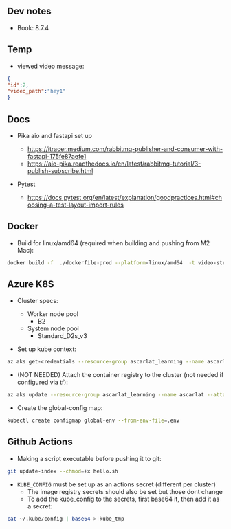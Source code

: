 Dev notes
---------
* Book: 8.7.4

Temp
----
* viewed video message:

```json
{
"id":2,
"video_path":"hey1"
}
```

Docs
----
* Pika aio and fastapi set up
  - https://itracer.medium.com/rabbitmq-publisher-and-consumer-with-fastapi-175fe87aefe1
  - https://aio-pika.readthedocs.io/en/latest/rabbitmq-tutorial/3-publish-subscribe.html

* Pytest
  - https://docs.pytest.org/en/latest/explanation/goodpractices.html#choosing-a-test-layout-import-rules

Docker
------
* Build for linux/amd64 (required when building and pushing from M2 Mac):
```bash
docker build -f  ./dockerfile-prod --platform=linux/amd64  -t video-streaming:2 .
```

Azure K8S
---------
* Cluster specs:
  - Worker node pool
    * B2
  - System node pool
    * Standard_D2s_v3

* Set up kube context:
```bash
az aks get-credentials --resource-group ascarlat_learning --name ascarlat
```

* (NOT NEEDED) Attach the container registry to the cluster (not needed if configured via tf):
```bash
az aks update --resource-group ascarlat_learning --name ascarlat --attach-acr ascarlat
```

* Create the global-config map:
```bash
kubectl create configmap global-env --from-env-file=.env
```

Github Actions
--------------
* Making a script executable before pushing it to git:

```bash
git update-index --chmod=+x hello.sh
```

* `KUBE_CONFIG` must be set up as an actions secret (different per cluster)
  - The image registry secrets should also be set but those dont change
  - To add the kube_config to the secrets, first base64 it, then add it as a secret:

```bash
cat ~/.kube/config | base64 > kube_tmp
```